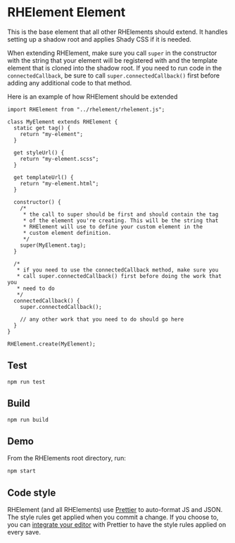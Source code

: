 # RHElement Element

This is the base element that all other RHElements should extend. It handles setting up a shadow root and applies Shady CSS if it is needed.

When extending RHElement, make sure you call `super` in the constructor with the string that your element will be registered with and the template element that is cloned into the shadow root. If you need to run code in the `connectedCallback`, be sure to call `super.connectedCallback()` first before adding any additional code to that method.

Here is an example of how RHElement should be extended
```
import RHElement from "../rhelement/rhelement.js";

class MyElement extends RHElement {
  static get tag() {
    return "my-element";
  }

  get styleUrl() {
    return "my-element.scss";
  }

  get templateUrl() {
    return "my-element.html";
  }

  constructor() {
    /*
     * the call to super should be first and should contain the tag
     * of the element you're creating. This will be the string that
     * RHElement will use to define your custom element in the
     * custom element definition.
     */
    super(MyElement.tag);
  }

  /*
   * if you need to use the connectedCallback method, make sure you
   * call super.connectedCallback() first before doing the work that you
   * need to do
   */
  connectedCallback() {
    super.connectedCallback();

    // any other work that you need to do should go here
  }
}

RHElement.create(MyElement);
```

## Test

    npm run test

## Build

    npm run build

## Demo

From the RHElements root directory, run:

    npm start

## Code style

 RHElement (and all RHElements) use [Prettier][prettier] to auto-format JS and JSON.  The style rules get applied when you commit a change.  If you choose to, you can [integrate your editor][prettier-ed] with Prettier to have the style rules applied on every save.

[prettier]: https://github.com/prettier/prettier/
[prettier-ed]: https://prettier.io/docs/en/editors.html
[web-component-tester]: https://github.com/Polymer/web-component-tester
